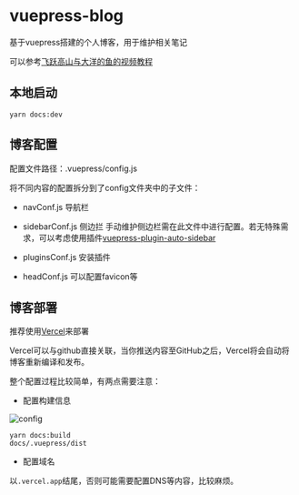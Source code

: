 # vuepress-blog

基于vuepress搭建的个人博客，用于维护相关笔记

可以参考[飞跃高山与大洋的鱼的视频教程](https://www.bilibili.com/video/av43316513)

## 本地启动

```shell
yarn docs:dev
```

## 博客配置

配置文件路径：.vuepress/config.js

将不同内容的配置拆分到了config文件夹中的子文件：

- navConf.js 导航栏

- sidebarConf.js 侧边拦 手动维护侧边栏需在此文件中进行配置。若无特殊需求，可以考虑使用插件[vuepress-plugin-auto-sidebar](https://github.com/shanyuhai123/vuepress-plugin-auto-sidebar.git)

- pluginsConf.js 安装插件

- headConf.js 可以配置favicon等

## 博客部署

推荐使用[Vercel](https://vercel.com/)来部署

Vercel可以与github直接关联，当你推送内容至GitHub之后，Vercel将会自动将博客重新编译和发布。

整个配置过程比较简单，有两点需要注意：

- 配置构建信息

![config](https://gitee.com/zengsl/picBed/raw/master/img/2021/12/20211217104043.png)

``` shell
yarn docs:build
docs/.vuepress/dist
```

- 配置域名

以`.vercel.app`结尾，否则可能需要配置DNS等内容，比较麻烦。